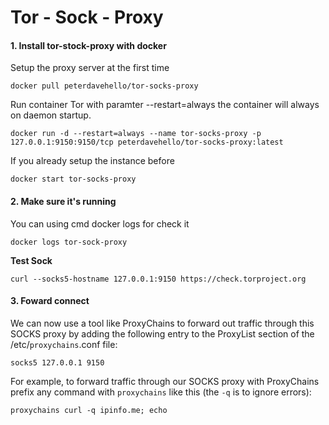 # Tor - Sock - Proxy

#### 1. Install tor-stock-proxy with docker

Setup the proxy server at the first time

```
docker pull peterdavehello/tor-socks-proxy
```

Run container Tor with paramter --restart=always the container will always on daemon startup.

```
docker run -d --restart=always --name tor-socks-proxy -p 127.0.0.1:9150:9150/tcp peterdavehello/tor-socks-proxy:latest
```

If you already setup the instance before

```
docker start tor-socks-proxy
```

#### 2. Make sure it's running

You can using cmd docker logs for check it

```
docker logs tor-sock-proxy
```

**Test Sock**

```
curl --socks5-hostname 127.0.0.1:9150 https://check.torproject.org
```

#### 3. Foward connect

We can now use a tool like ProxyChains to forward out traffic through this SOCKS proxy by adding the following entry to the ProxyList section of the /etc/`proxychains`.conf file:

```
socks5 127.0.0.1 9150
```

For example, to forward traffic through our SOCKS proxy with ProxyChains prefix any command with `proxychains` like this (the `-q` is to ignore errors):

```
proxychains curl -q ipinfo.me; echo
```

